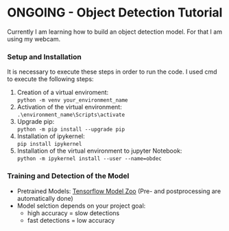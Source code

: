 # ONGOING - Object Detection Tutorial   
Currently I am learning how to build an object detection model. For that I am using my webcam.
### Setup and Installation
It is necessary to execute these steps in order to run the code. I used cmd to execute the following steps:
1. Creation of a virtual enviroment:  
`python -m venv your_environment_name`
2. Activation of the virtual environment:  
`.\environment_name\Scripts\activate`  
3. Upgrade pip:  
`python -m pip install --upgrade pip`
4. Installation of ipykernel:   
`pip install ipykernel`
5. Installation of the virtual environment to jupyter Notebook:  
`python -m ipykernel install --user --name=obdec`

### Training and Detection of the Model  
- Pretrained Models: [Tensorflow Model Zoo](https://github.com/tensorflow/models/blob/master/research/object_detection/g3doc/tf2_detection_zoo.md "Tensorflow Model Zoo") (Pre- and postprocessing are automatically done)
- Model selction depends on your project goal:
  - high accuracy = slow detections
  - fast detections = low accuracy
